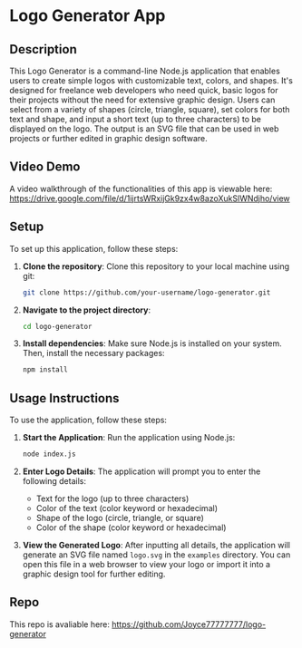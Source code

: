 # Logo Generator App

## Description

This Logo Generator is a command-line Node.js application that enables users to create simple logos with customizable text, colors, and shapes. It's designed for freelance web developers who need quick, basic logos for their projects without the need for extensive graphic design. Users can select from a variety of shapes (circle, triangle, square), set colors for both text and shape, and input a short text (up to three characters) to be displayed on the logo. The output is an SVG file that can be used in web projects or further edited in graphic design software.

## Video Demo
A video walkthrough of the functionalities of this app is viewable here: https://drive.google.com/file/d/1ijrtsWRxijGk9zx4w8azoXukSlWNdjho/view

## Setup

To set up this application, follow these steps:

1. **Clone the repository**: 
   Clone this repository to your local machine using git:

   ```bash
   git clone https://github.com/your-username/logo-generator.git
   ```

2. **Navigate to the project directory**:

   ```bash
   cd logo-generator
   ```

3. **Install dependencies**:
   Make sure Node.js is installed on your system. Then, install the necessary packages:

   ```bash
   npm install
   ```

## Usage Instructions

To use the application, follow these steps:

1. **Start the Application**:
   Run the application using Node.js:

   ```bash
   node index.js
   ```

2. **Enter Logo Details**:
   The application will prompt you to enter the following details:
   - Text for the logo (up to three characters)
   - Color of the text (color keyword or hexadecimal)
   - Shape of the logo (circle, triangle, or square)
   - Color of the shape (color keyword or hexadecimal)

3. **View the Generated Logo**:
   After inputting all details, the application will generate an SVG file named `logo.svg` in the `examples` directory. You can open this file in a web browser to view your logo or import it into a graphic design tool for further editing.

## Repo
This repo is avaliable here: https://github.com/Joyce77777777/logo-generator

